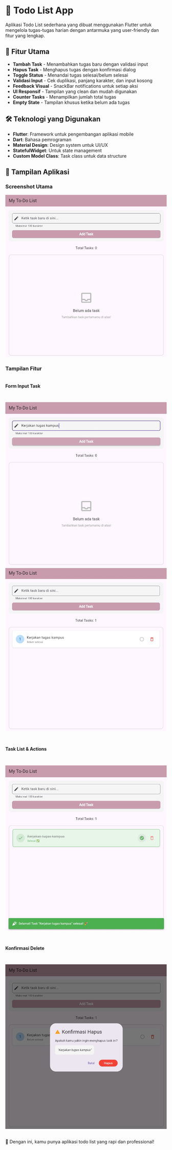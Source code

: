# 📝 Todo List App

Aplikasi Todo List sederhana yang dibuat menggunakan Flutter untuk mengelola tugas-tugas harian dengan antarmuka yang user-friendly dan fitur yang lengkap.

## 🎯 Fitur Utama

- **Tambah Task** - Menambahkan tugas baru dengan validasi input
- **Hapus Task** - Menghapus tugas dengan konfirmasi dialog
- **Toggle Status** - Menandai tugas selesai/belum selesai
- **Validasi Input** - Cek duplikasi, panjang karakter, dan input kosong
- **Feedback Visual** - SnackBar notifications untuk setiap aksi
- **UI Responsif** - Tampilan yang clean dan mudah digunakan
- **Counter Tasks** - Menampilkan jumlah total tugas
- **Empty State** - Tampilan khusus ketika belum ada tugas

## 🛠️ Teknologi yang Digunakan

- **Flutter**: Framework untuk pengembangan aplikasi mobile
- **Dart**: Bahasa pemrograman
- **Material Design**: Design system untuk UI/UX
- **StatefulWidget**: Untuk state management
- **Custom Model Class**: Task class untuk data structure

## 📱 Tampilan Aplikasi

### Screenshot Utama
<!-- Ganti dengan screenshot aplikasi Anda -->
![Todo App Main](screenshots/todolist.jpg)

### Tampilan Fitur
<div style="display: flex; flex-wrap: wrap; gap: 10px;">

#### Form Input Task
![Add Task](screenshots/add_task_form.jpg)
![Add Task](screenshots/task_list.jpg)

#### Task List & Actions
![Task List](screenshots/task_list_actions.jpg)

#### Konfirmasi Delete
![Delete Confirmation](screenshots/delete_confirmation.jpg)

</div>

🎉 Dengan ini, kamu punya aplikasi todo list yang rapi dan professional!
